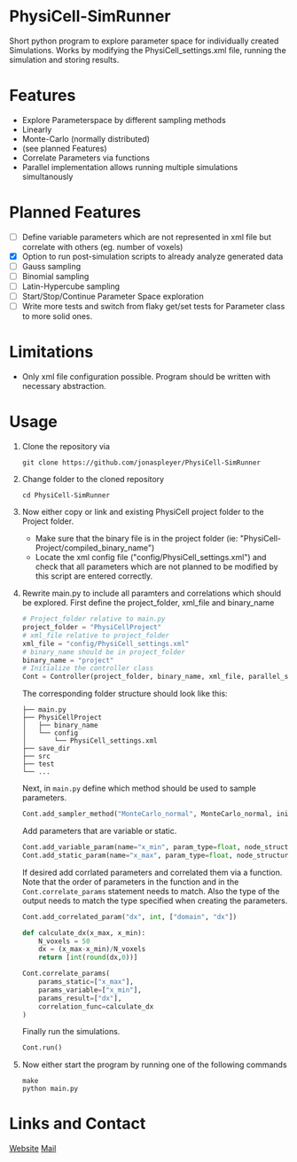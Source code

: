 # PhysiCell-SimRunner
Short python program to explore parameter space for individually created Simulations.
Works by modifying the PhysiCell_settings.xml file, running the simulation and storing results.

# Features
* Explore Parameterspace by different sampling methods
 * Linearly
 * Monte-Carlo (normally distributed)
 * (see planned Features)
* Correlate Parameters via functions
* Parallel implementation allows running multiple simulations simultanously

# Planned Features
- [ ] Define variable parameters which are not represented in xml file but correlate with others (eg. number of voxels)
- [x] Option to run post-simulation scripts to already analyze generated data
- [ ] Gauss sampling
- [ ] Binomial sampling
- [ ] Latin-Hypercube sampling
- [ ] Start/Stop/Continue Parameter Space exploration
- [ ] Write more tests and switch from flaky get/set tests for Parameter class to more solid ones.

# Limitations
* Only xml file configuration possible. Program should be written with necessary abstraction.

# Usage
1. Clone the repository via 

	`git clone https://github.com/jonaspleyer/PhysiCell-SimRunner`
2. Change folder to the cloned repository 

	`cd PhysiCell-SimRunner`
3. Now either copy or link and existing PhysiCell project folder to the Project folder.
	* Make sure that the binary file is in the project folder (ie: "PhysiCell-Project/compiled\_binary\_name")
	* Locate the xml config file ("config/PhysiCell\_settings.xml") and check that all parameters which are not planned to be modified by this script are entered correctly.
4. Rewrite main.py to include all paramters and correlations which should be explored.
	First define the project_folder, xml_file and binary_name
	```python
	# Project_folder relative to main.py
	project_folder = "PhysiCellProject"
	# xml_file relative to project_folder
	xml_file = "config/PhysiCell_settings.xml"
	# binary_name should be in project_folder
	binary_name = "project"
	# Initialize the controller class
	Cont = Controller(project_folder, binary_name, xml_file, parallel_sims=3)
	```
	The corresponding folder structure should look like this:
	```console
	├── main.py
	├── PhysiCellProject
	│   ├── binary_name
	│   └── config
	│       └── PhysiCell_settings.xml
	├── save_dir
	├── src
	├── test
	└── ...
	```
	Next, in `main.py` define which method should be used to sample parameters.
	```python
	Cont.add_sampler_method("MonteCarlo_normal", MonteCarlo_normal, init_info={"N_params":4})
	```
	Add parameters that are variable or static.
	```python
	Cont.add_variable_param(name="x_min", param_type=float, node_structure=["domain", "x_min"], info={"bound_low":-200.0, "bound_high":-20.0}, method_name="MonteCarlo_normal")
	Cont.add_static_param(name="x_max", param_type=float, node_structure=["domain", "x_max"])
	```
	If desired add corrlated parameters and correlated them via a function. Note that the order of parameters in the function and in the `Cont.correlate_params` statement needs to match. Also the type of the output needs to match the type specified when creating the parameters.
	```python
	Cont.add_correlated_param("dx", int, ["domain", "dx"])
	
	def calculate_dx(x_max, x_min):
		N_voxels = 50
		dx = (x_max-x_min)/N_voxels
		return [int(round(dx,0))]
	
	Cont.correlate_params(
		params_static=["x_max"], 
		params_variable=["x_min"], 
		params_result=["dx"], 
		correlation_func=calculate_dx
	)
	```
	Finally run the simulations.
	```python
	Cont.run()
	```
5. Now either start the program by running one of the following commands
	```console
	make
	python main.py
	```

# Links and Contact
[Website](https://www.fdm.uni-freiburg.de/Members/spatsysbio/Members/JonasPleyer)
[Mail](mailto:jonas.pleyer@fdm.uni-freiburg.de)
